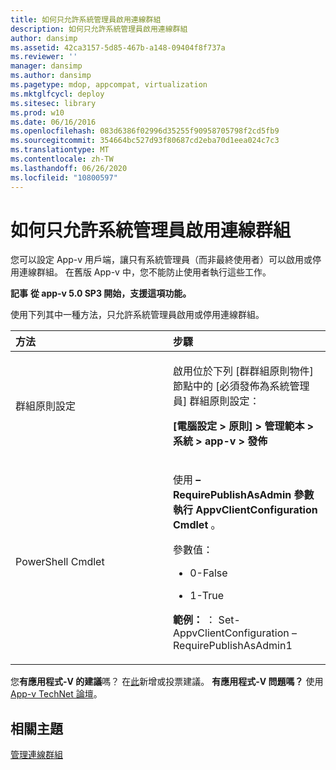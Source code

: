 ```yaml
---
title: 如何只允許系統管理員啟用連線群組
description: 如何只允許系統管理員啟用連線群組
author: dansimp
ms.assetid: 42ca3157-5d85-467b-a148-09404f8f737a
ms.reviewer: ''
manager: dansimp
ms.author: dansimp
ms.pagetype: mdop, appcompat, virtualization
ms.mktglfcycl: deploy
ms.sitesec: library
ms.prod: w10
ms.date: 06/16/2016
ms.openlocfilehash: 083d6386f02996d35255f90958705798f2cd5fb9
ms.sourcegitcommit: 354664bc527d93f80687cd2eba70d1eea024c7c3
ms.translationtype: MT
ms.contentlocale: zh-TW
ms.lasthandoff: 06/26/2020
ms.locfileid: "10800597"
---
```

# 如何只允許系統管理員啟用連線群組


您可以設定 App-v 用戶端，讓只有系統管理員（而非最終使用者）可以啟用或停用連線群組。 在舊版 App-v 中，您不能防止使用者執行這些工作。

**記事** 
**從 app-v 5.0 SP3 開始，支援這項功能。**

 

使用下列其中一種方法，只允許系統管理員啟用或停用連線群組。

<table>
<colgroup>
<col width="50%" />
<col width="50%" />
</colgroup>
<thead>
<tr class="header">
<th align="left">方法</th>
<th align="left">步驟</th>
</tr>
</thead>
<tbody>
<tr class="odd">
<td align="left"><p>群組原則設定</p></td>
<td align="left"><p>啟用位於下列 [群群組原則物件] 節點中的 [必須發佈為系統管理員] 群組原則設定：</p>
<p><strong>[電腦設定 &gt; 原則] &gt; 管理範本 &gt; 系統 &gt; app-v &gt; 發佈</strong></p></td>
</tr>
<tr class="even">
<td align="left"><p>PowerShell Cmdlet</p></td>
<td align="left"><p><strong> </strong> 使用 <strong> – RequirePublishAsAdmin 參數執行 AppvClientConfiguration Cmdlet </strong> 。</p>
<p>參數值：</p>
<ul>
<li><p>0-False</p></li>
<li><p>1-True</p></li>
</ul>
<p><strong>範例： </strong> ： Set-AppvClientConfiguration – RequirePublishAsAdmin1</p></td>
</tr>
</tbody>
</table>

 

您**有應用程式-V 的建議**嗎？ 在[此](http://appv.uservoice.com/forums/280448-microsoft-application-virtualization)新增或投票建議。 **有應用程式-V 問題嗎？** 使用[App-v TechNet 論壇](https://social.technet.microsoft.com/Forums/home?forum=mdopappv)。

## 相關主題


[管理連線群組](managing-connection-groups51.md)

 

 





